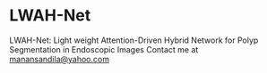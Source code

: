 # LWAH-Net
LWAH-Net: Light weight Attention-Driven Hybrid Network for Polyp Segmentation in Endoscopic Images
Contact me at manansandila@yahoo.com
